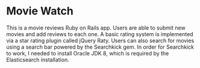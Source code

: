 # Movie Watch

This is a movie reviews Ruby on Rails app. Users are able to submit new movies and add reviews to each one. A basic rating system is implemented via a star rating plugin called jQuery Raty. Users can also search for movies using a search bar powered by the Searchkick gem. In order for Searchkick to work, I
needed to install Oracle JDK 8, which is required by the Elasticsearch installation.